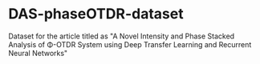 # DAS-phaseOTDR-dataset
Dataset for the article titled as "A Novel Intensity and Phase Stacked Analysis of Φ-OTDR System using Deep Transfer Learning and Recurrent Neural Networks"
